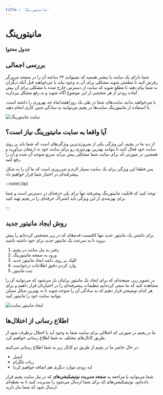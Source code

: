 ```yaml
---
title : 'مانیتورینگ'
---
```


# مانیتورینگ

### جدول محتوا

## بررسی اجمالی

شما دارای یک سایت یا بیشتر هستید که نمیتوانید ۲۴ ساعته آن را در صفحه مرورگر رفرش کنید تا مطمئن شوید مشکلی برای آن به وجود نیاید یا می‌خواهید قبل آنکه دیگران به شما پیام دهند تا مطلع شوید که سایت از دسترس خارج شده یا مشکلی برای آن پیش آماده زودتر از هر شخصی از این موضوع آگاه شوید و به رفع مشکل بپردازید

یا می‌خواهید بدانید سایت‌های شما در طی یک روز/هفته/ماه چه بهروری را داشته است. با استفاده از مانیتورینگ سایت‌ها در پچیم می‌توانید به سادگی چنین کاری انجام دهید.

![سایت مانیتورینگ](/img/site_monitor.png)

## آیا واقعا به سایت مانیتورینگ نیاز است؟

از دید ما در پچیم، این ویژگی یکی از ضروری‌ترین ویژگی‌های است که شما باید بر روی سایت خود فعال کنید تا بتوانید بهترین بهره‌وری رو برای سایت خود به ارمغان بی‌آورید و همچنین در صورتی که برای سایت شما مشکلی پیش بی‌آید سریع متوجه آن شده و آن را رفع کنید.

پس قطعا این ویژگی برای یک سایت بسیار لازم و ضرروری است که ما آن را به شکل پیشرفته‌ای در اختیار شما قرار خواهیم داد.

:::note{.tip}

توجه کنید که قابلیت مانیتورینگ پیشرفته تنها برای پلن حرفه‌ای در دسترس است و شما برای بهرمندی از این ویژگی باید اشتراک حرفه‌ای را در پچیم تهیه کنید.

:::

## روش ایجاد مانیتور جدید

برای داشتن یک مانیتور جدید تنها کافیست قدم‌های که در زیر مشخص کرده‌ایم را پیش بروید تا به سرعت یک مانیتور جدید برای خود داشته باشید.

1. رفتن به پنل سایت در پچیم
2. ورود به صفحه مانیتورینگ
3. کلیک بر روی دکمه ایجاد مانیتور جدید
4. وارد کردن دقیق اطلاعات درخواست
5. ثبت مانیتور

در تصویر زیر، صفحه‌ای که برای ایجاد یک مانیتور برایتان باز می‌شود که می‌توانید آن را مشاهده کنید که ما سعی کرده‌ایم تنظیمات پیشرفته‌ای را در اختیارتان قرار داهیم و برای هر کدام توضیحی قرار دهیم که به سادگی آن را متوجه شوید تا به بهترین شکل ممکن بتوانید سایت خود را مانیتور کنید

![ایجاد مانیتور سایت](/img/new_site_monitor.png)

## اطلاع رسانی از اختلال‌ها

ما در پچیم در صورتی که اختلالی برای سایت شما به وجود آید یا اختلال برطرف شود از طریق کانال‌های مختلف به شما اطلاع رسانی خواهیم کرد.

در حال حاضر ما در پچیم از طریق دو کانال زیر به شما اطلاع رسانی می‌کنیم.

- ایمیل
- ربات تلگرام
- (به زودی موارد دیگری هم اضافه خواهیم کرد)

شما می‌توانید با مراجعه به **صفحه مدیریت نوتیفیکیشن‌های** که در پنل سایت پچیم قرار داده‌ایم، نوتیفیکیشن‌های که برای شما ارسال می‌شود را مدیریت کنید تا به نقطه‌ای ارسال شود که شما نیاز دارید.
